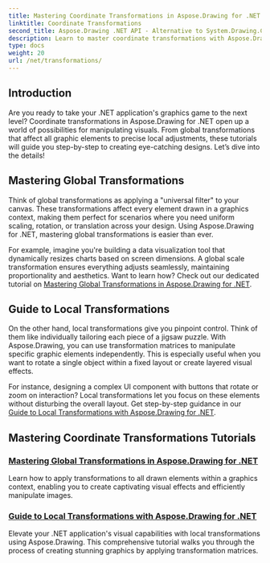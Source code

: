 ```yaml
---
title: Mastering Coordinate Transformations in Aspose.Drawing for .NET
linktitle: Coordinate Transformations
second_title: Aspose.Drawing .NET API - Alternative to System.Drawing.Common
description: Learn to master coordinate transformations with Aspose.Drawing for .NET. Discover how to implement global and local transformations for visual excellence.
type: docs
weight: 20
url: /net/transformations/
---
```

## Introduction

Are you ready to take your .NET application's graphics game to the next level? Coordinate transformations in Aspose.Drawing for .NET open up a world of possibilities for manipulating visuals. From global transformations that affect all graphic elements to precise local adjustments, these tutorials will guide you step-by-step to creating eye-catching designs. Let’s dive into the details!

## Mastering Global Transformations

Think of global transformations as applying a "universal filter" to your canvas. These transformations affect every element drawn in a graphics context, making them perfect for scenarios where you need uniform scaling, rotation, or translation across your design. Using Aspose.Drawing for .NET, mastering global transformations is easier than ever.

For example, imagine you're building a data visualization tool that dynamically resizes charts based on screen dimensions. A global scale transformation ensures everything adjusts seamlessly, maintaining proportionality and aesthetics. Want to learn how? Check out our dedicated tutorial on [Mastering Global Transformations in Aspose.Drawing for .NET](./mastering-global-transformations/).

## Guide to Local Transformations

On the other hand, local transformations give you pinpoint control. Think of them like individually tailoring each piece of a jigsaw puzzle. With Aspose.Drawing, you can use transformation matrices to manipulate specific graphic elements independently. This is especially useful when you want to rotate a single object within a fixed layout or create layered visual effects.

For instance, designing a complex UI component with buttons that rotate or zoom on interaction? Local transformations let you focus on these elements without disturbing the overall layout. Get step-by-step guidance in our [Guide to Local Transformations with Aspose.Drawing for .NET](./guide-to-local-transformation/).

## Mastering Coordinate Transformations Tutorials
### [Mastering Global Transformations in Aspose.Drawing for .NET](./mastering-global-transformations/)
Learn how to apply transformations to all drawn elements within a graphics context, enabling you to create captivating visual effects and efficiently manipulate images.
### [Guide to Local Transformations with Aspose.Drawing for .NET](./guide-to-local-transformation/)
Elevate your .NET application's visual capabilities with local transformations using Aspose.Drawing. This comprehensive tutorial walks you through the process of creating stunning graphics by applying transformation matrices.
